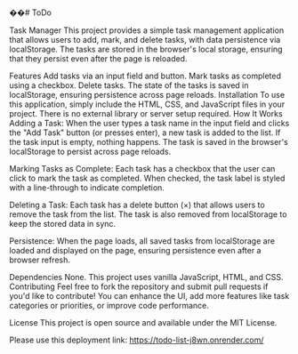 ��#   T o D o 

Task Manager
This project provides a simple task management application that allows users to add, mark, and delete tasks, with data persistence via localStorage. The tasks are stored in the browser's local storage, ensuring that they persist even after the page is reloaded.

Features
Add tasks via an input field and button.
Mark tasks as completed using a checkbox.
Delete tasks.
The state of the tasks is saved in localStorage, ensuring persistence across page reloads.
Installation
To use this application, simply include the HTML, CSS, and JavaScript files in your project. There is no external library or server setup required.
 How It Works
Adding a Task:
When the user types a task name in the input field and clicks the "Add Task" button (or presses enter), a new task is added to the list. If the task input is empty, nothing happens. The task is saved in the browser's localStorage to persist across page reloads.

Marking Tasks as Complete:
Each task has a checkbox that the user can click to mark the task as completed. When checked, the task label is styled with a line-through to indicate completion.

Deleting a Task:
Each task has a delete button (×) that allows users to remove the task from the list. The task is also removed from localStorage to keep the stored data in sync.

Persistence:
When the page loads, all saved tasks from localStorage are loaded and displayed on the page, ensuring persistence even after a browser refresh.

Dependencies
None. This project uses vanilla JavaScript, HTML, and CSS.
Contributing
Feel free to fork the repository and submit pull requests if you'd like to contribute! You can enhance the UI, add more features like task categories or priorities, or improve code performance.

License
This project is open source and available under the MIT License.

Please use this deployment link: https://todo-list-j8wn.onrender.com/




 
